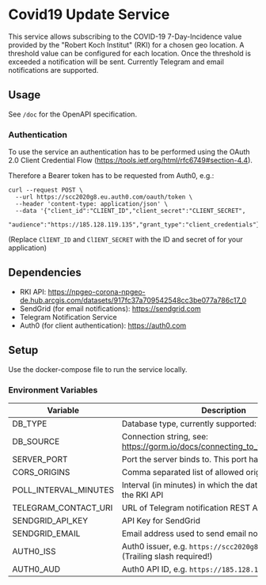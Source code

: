 # Covid19 Update Service

This service allows subscribing to the COVID-19 7-Day-Incidence value provided by the 
"Robert Koch Institut" (RKI) for a chosen geo location. A threshold value can be configured for each location. Once 
the threshold is exceeded a notification will be sent.
Currently Telegram and email notifications are supported.

## Usage

See `/doc` for the OpenAPI specification.

### Authentication

To use the service an authentication has to be performed using the OAuth 2.0 Client Credential Flow (https://tools.ietf.org/html/rfc6749#section-4.4).

Therefore a Bearer token has to be requested from Auth0, e.g.:

```
curl --request POST \
  --url https://scc2020g8.eu.auth0.com/oauth/token \
  --header 'content-type: application/json' \
  --data '{"client_id":"CLIENT_ID","client_secret":"CLIENT_SECRET",
  "audience":"https://185.128.119.135","grant_type":"client_credentials"}'
```

(Replace `ClIENT_ID` and `ClIENT_SECRET` with the ID and secret of for your application)

## Dependencies

- RKI API: https://npgeo-corona-npgeo-de.hub.arcgis.com/datasets/917fc37a709542548cc3be077a786c17_0
- SendGrid (for email notifications): https://sendgrid.com
- Telegram Notification Service
- Auth0 (for client authentication): https://auth0.com

## Setup

Use the docker-compose file to run the service locally.

### Environment Variables

|  Variable   | Description |
|-------------|-------------|
|   DB_TYPE   | Database type, currently supported: `sqlite3` and `mysql` |
|  DB_SOURCE  | Connection string, see: https://gorm.io/docs/connecting_to_the_database.html |
| SERVER_PORT | Port the server binds to. This port has to be exposed! |
| CORS_ORIGINS| Comma separated list of allowed origins for CORS |
| POLL_INTERVAL_MINUTES | Interval (in minutes) in which the data is retrieved from the RKI API |
| TELEGRAM_CONTACT_URI | URL of Telegram notification REST API |
| SENDGRID_API_KEY | API Key for SendGrid |
|SENDGRID_EMAIL| Email address used to send email notifications |
| AUTH0_ISS | Auth0 issuer, e.g. `https://scc2020g8.eu.auth0.com/` (Trailing slash required!) |
| AUTH0_AUD | Auth0 API ID, e.g. `https://185.128.119.135` |